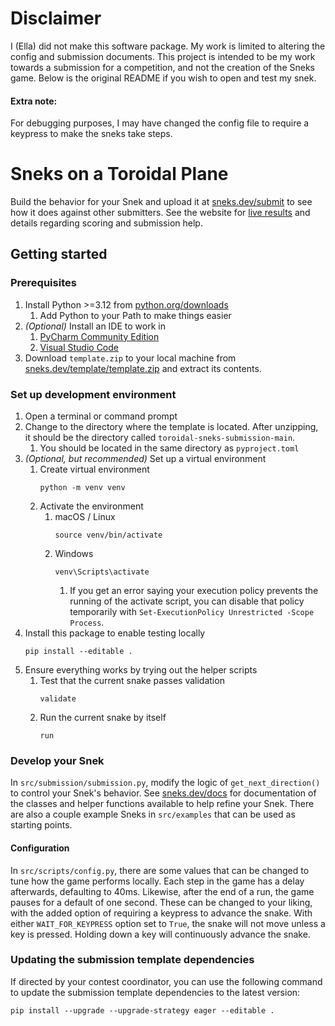 # Disclaimer

I (Ella) did not make this software package. My work is limited to altering the config and submission documents. This
project is intended to be my work towards a submission for a competition, and not the creation of the Sneks game.
Below is the original README if you wish to open and test my snek.

#### Extra note: 
For debugging purposes, I may have changed the config file to require a keypress to make the sneks take steps.

# Sneks on a Toroidal Plane

Build the behavior for your Snek and upload it at [sneks.dev/submit](https://www.sneks.dev/submit) to see how
it does against other submitters. See the website for [live results](https://www.sneks.dev) and details regarding
scoring and submission help.

## Getting started

### Prerequisites

1. Install Python >=3.12 from [python.org/downloads](https://www.python.org/downloads/)
   1. Add Python to your Path to make things easier
2. _(Optional)_ Install an IDE to work in
   1. [PyCharm Community Edition](https://www.jetbrains.com/pycharm/download)
   2. [Visual Studio Code](https://code.visualstudio.com/)
3. Download `template.zip` to your local machine
   from [sneks.dev/template/template.zip](https://www.sneks.dev/template/template.zip) and extract its contents.

### Set up development environment

1. Open a terminal or command prompt
2. Change to the directory where the template is located. After unzipping, it should be the directory called
   `toroidal-sneks-submission-main`.
   1. You should be located in the same directory as `pyproject.toml`
3. _(Optional, but recommended)_ Set up a virtual environment
   1. Create virtual environment
      ```
      python -m venv venv
      ```
   2. Activate the environment
      1. macOS / Linux
         ```
         source venv/bin/activate
         ```
      2. Windows
         ```
         venv\Scripts\activate
         ```
         1. If you get an error saying your execution policy prevents the running of the activate script,
            you can disable that policy temporarily with `Set-ExecutionPolicy Unrestricted -Scope Process`.
4. Install this package to enable testing locally
   ```
   pip install --editable .
   ```
5. Ensure everything works by trying out the helper scripts
   1. Test that the current snake passes validation
      ```
      validate
      ```
   2. Run the current snake by itself
      ```
      run
      ```

### Develop your Snek

In `src/submission/submission.py`, modify the logic of `get_next_direction()`
to control your Snek's behavior. See [sneks.dev/docs](https://www.sneks.dev/docs/index.html) for documentation of
the classes and helper functions available to help refine your Snek. There are also a couple example Sneks
in `src/examples` that can be used as starting points.

#### Configuration

In `src/scripts/config.py`, there are some values that can be changed to tune how the game performs locally. Each step
in the game has a delay afterwards, defaulting to 40ms. Likewise, after the end of a run, the game pauses for a default
of one second. These can be changed to your liking, with the added option of requiring a keypress to advance the snake.
With either `WAIT_FOR_KEYPRESS` option set to `True`, the snake will not move unless a key is pressed. Holding down a
key will continuously advance the snake.

### Updating the submission template dependencies

If directed by your contest coordinator, you can use the following command to update the submission template
dependencies to the latest version:

```
pip install --upgrade --upgrade-strategy eager --editable .
```